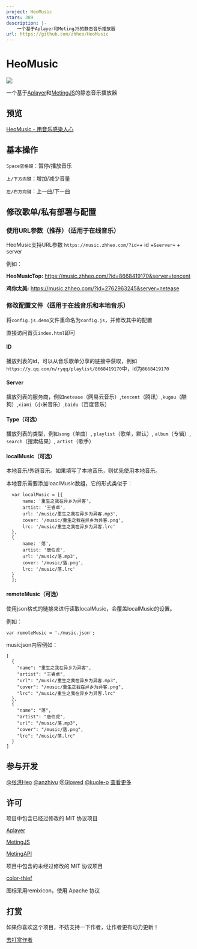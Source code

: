 ```yaml
---
project: HeoMusic
stars: 389
description: |-
    一个基于Aplayer和MetingJS的静态音乐播放器
url: https://github.com/zhheo/HeoMusic
---
```


# HeoMusic

![](/img/HeoMusic3.webp)

一个基于[Aplayer](https://github.com/DIYgod/APlayer)和[MetingJS](https://github.com/metowolf/MetingJS)的静态音乐播放器

## 预览

[HeoMusic - 用音乐感染人心](https://music.zhheo.com/)

## 基本操作

`Space空格键`：暂停/播放音乐

`上/下方向键`：增加/减少音量

`左/右方向键`：上一曲/下一曲

## 修改歌单/私有部署与配置

### 使用URL参数（推荐）（适用于在线音乐）

HeoMusic支持URL参数 `https://music.zhheo.com/?id=`+ id +`&server=` + server

例如：

**HeoMusicTop:** https://music.zhheo.com/?id=8668419170&server=tencent

**鸡你太美:** https://music.zhheo.com/?id=2762963245&server=netease

### 修改配置文件（适用于在线音乐和本地音乐）

将`config.js.demo`文件重命名为`config.js`，并修改其中的配置

直接访问首页`index.html`即可

#### ID

播放列表的id，可以从音乐歌单分享的链接中获取，例如`https://y.qq.com/n/ryqq/playlist/8668419170`中，id为`8668419170`

#### Server

播放列表的服务商，例如`netease`（网易云音乐）,`tencent`（腾讯）,`kugou`（酷狗）,`xiami`（小米音乐）,`baidu`（百度音乐）

#### Type（可选）

播放列表的类型，例如`song`（单曲）, `playlist`（歌单，默认）, `album`（专辑）, `search`（搜索结果）, `artist`（歌手）

#### localMusic（可选）

本地音乐/外链音乐。如果填写了本地音乐，则优先使用本地音乐。

本地音乐需要添加loaclMusic数组，它的形式类似于：

```
  var localMusic = [{
      name: '重生之我在异乡为异客',
      artist: '王睿卓',
      url: '/music/重生之我在异乡为异客.mp3',
      cover: '/music/重生之我在异乡为异客.png',
      lrc: '/music/重生之我在异乡为异客.lrc'
  },
  {
      name: '落',
      artist: '唐伯虎',
      url: '/music/落.mp3',
      cover: '/music/落.png',
      lrc: '/music/落.lrc'
  }
  ];
```

#### remoteMusic（可选）

使用json格式的链接来进行读取localMusic，会覆盖localMusic的设置。

例如：

```
var remoteMusic = './music.json';
```

musicjson内容例如：

```
[
  {
    "name": "重生之我在异乡为异客",
    "artist": "王睿卓",
    "url": "/music/重生之我在异乡为异客.mp3",
    "cover": "/music/重生之我在异乡为异客.png",
    "lrc": "/music/重生之我在异乡为异客.lrc"
  },
  {
    "name": "落",
    "artist": "唐伯虎",
    "url": "/music/落.mp3",
    "cover": "/music/落.png",
    "lrc": "/music/落.lrc"
  }
]
```

## 参与开发

[@张洪Heo](https://github.com/zhheo)
[@anzhiyu](https://github.com/anzhiyu-c)
[@Glowed](https://github.com/Glowed)
[@kuole-o](https://github.com/kuole-o)
[查看更多](https://github.com/zhheo/HeoMusic/graphs/contributors)

## 许可

项目中包含已经过修改的 MIT 协议项目

[Aplayer](https://github.com/DIYgod/APlayer)

[MetingJS](https://github.com/metowolf/Meting)

[MetingAPI](https://github.com/injahow/meting-api)

项目中包含的未经过修改的 MIT 协议项目

[color-thief](https://github.com/lokesh/color-thief)

图标采用remixicon，使用 Apache 协议

## 打赏

如果你喜欢这个项目，不妨支持一下作者，让作者更有动力更新！

[去打赏作者](https://rewards.zhheo.com/)
